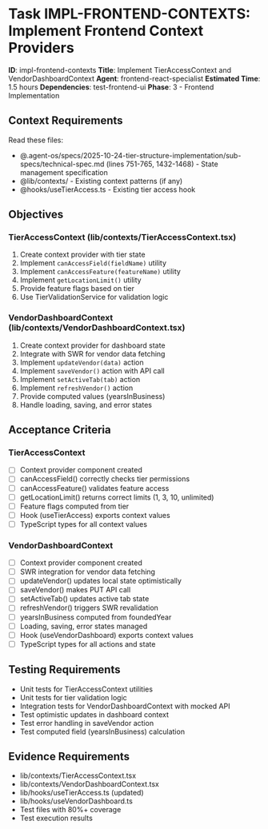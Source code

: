 # Task IMPL-FRONTEND-CONTEXTS: Implement Frontend Context Providers

**ID**: impl-frontend-contexts
**Title**: Implement TierAccessContext and VendorDashboardContext
**Agent**: frontend-react-specialist
**Estimated Time**: 1.5 hours
**Dependencies**: test-frontend-ui
**Phase**: 3 - Frontend Implementation

## Context Requirements

Read these files:
- @.agent-os/specs/2025-10-24-tier-structure-implementation/sub-specs/technical-spec.md (lines 751-765, 1432-1468) - State management specification
- @lib/contexts/ - Existing context patterns (if any)
- @hooks/useTierAccess.ts - Existing tier access hook

## Objectives

### TierAccessContext (lib/contexts/TierAccessContext.tsx)
1. Create context provider with tier state
2. Implement `canAccessField(fieldName)` utility
3. Implement `canAccessFeature(featureName)` utility
4. Implement `getLocationLimit()` utility
5. Provide feature flags based on tier
6. Use TierValidationService for validation logic

### VendorDashboardContext (lib/contexts/VendorDashboardContext.tsx)
1. Create context provider for dashboard state
2. Integrate with SWR for vendor data fetching
3. Implement `updateVendor(data)` action
4. Implement `saveVendor()` action with API call
5. Implement `setActiveTab(tab)` action
6. Implement `refreshVendor()` action
7. Provide computed values (yearsInBusiness)
8. Handle loading, saving, and error states

## Acceptance Criteria

### TierAccessContext
- [ ] Context provider component created
- [ ] canAccessField() correctly checks tier permissions
- [ ] canAccessFeature() validates feature access
- [ ] getLocationLimit() returns correct limits (1, 3, 10, unlimited)
- [ ] Feature flags computed from tier
- [ ] Hook (useTierAccess) exports context values
- [ ] TypeScript types for all context values

### VendorDashboardContext
- [ ] Context provider component created
- [ ] SWR integration for vendor data fetching
- [ ] updateVendor() updates local state optimistically
- [ ] saveVendor() makes PUT API call
- [ ] setActiveTab() updates active tab state
- [ ] refreshVendor() triggers SWR revalidation
- [ ] yearsInBusiness computed from foundedYear
- [ ] Loading, saving, error states managed
- [ ] Hook (useVendorDashboard) exports context values
- [ ] TypeScript types for all actions and state

## Testing Requirements

- Unit tests for TierAccessContext utilities
- Unit tests for tier validation logic
- Integration tests for VendorDashboardContext with mocked API
- Test optimistic updates in dashboard context
- Test error handling in saveVendor action
- Test computed field (yearsInBusiness) calculation

## Evidence Requirements

- lib/contexts/TierAccessContext.tsx
- lib/contexts/VendorDashboardContext.tsx
- lib/hooks/useTierAccess.ts (updated)
- lib/hooks/useVendorDashboard.ts
- Test files with 80%+ coverage
- Test execution results
